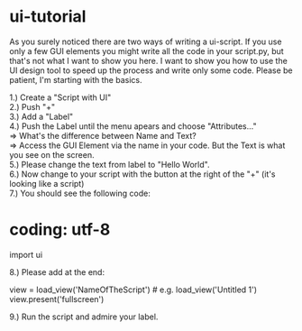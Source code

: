 ui-tutorial
===========

As you surely noticed there are two ways of writing a ui-script. If you use only a few GUI elements you might write all 
the code in your script.py, but that's not what I want to show you here. I want to show you how to use the UI design tool
to speed up the process and write only some code. Please be patient, I'm starting with the basics.

1.) Create a "Script with UI"<br />
2.) Push "+"<br />
3.) Add a "Label"<br />
4.) Push the Label until the menu apears and choose "Attributes..."<br />
=> What's the difference between Name and Text?<br />
=> Access the GUI Element via the name in your code. But the Text is what you see on the screen.<br />
5.) Please change the text from label to "Hello World".<br />
6.) Now change to your script with the button at the right of the "+" (it's looking like a script)<br />
7.) You should see the following code:

  # coding: utf-8
  
  import ui

8.) Please add at the end:

  view = load_view('NameOfTheScript')  # e.g. load_view('Untitled 1')<br />
  view.present('fullscreen')

9.) Run the script and admire your label.
